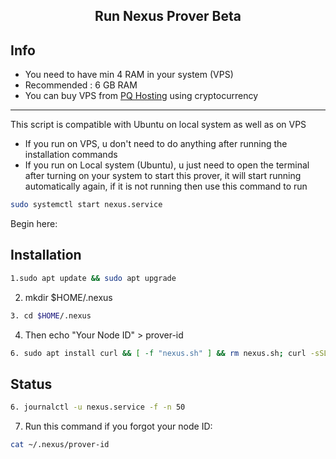 <h2 align=center>Run Nexus Prover Beta</h2>

## Info
- You need to have min 4 RAM in your system (VPS)
- Recommended : 6 GB RAM
- You can buy VPS from [PQ Hosting](https://pq.hosting/?from=622403&lang=en) using cryptocurrency
---
This script is compatible with Ubuntu on local system as well as on VPS
- If you run on VPS, u don't need to do anything after running the installation commands
- If you run on Local system (Ubuntu), u just need to open the terminal after turning on your system to start this prover, it will start running automatically again, if it is not running then use this command to run
```bash
sudo systemctl start nexus.service
```
Begin here: 
## Installation
```bash
1.sudo apt update && sudo apt upgrade
```
2. mkdir $HOME/.nexus
```bash
3. cd $HOME/.nexus
```
4. Then
echo "Your Node ID" > prover-id
```bash
6. sudo apt install curl && [ -f "nexus.sh" ] && rm nexus.sh; curl -sSL https://raw.githubusercontent.com/zunxbt/nexus-prover/main/nexus.sh | bash
```
## Status
```bash
6. journalctl -u nexus.service -f -n 50
```
7. Run this command if you forgot your node ID:
```bash
cat ~/.nexus/prover-id
```
